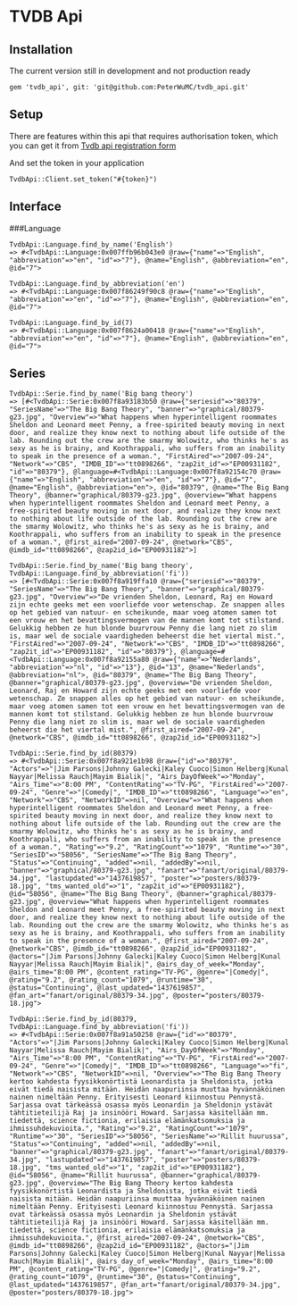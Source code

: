 # TVDB Api

## Installation

The current version still in development and not production ready

    gem 'tvdb_api', git: 'git@github.com:PeterWuMC/tvdb_api.git'

## Setup

There are features within this api that requires authorisation token, which you can get it from [Tvdb api registration form](http://thetvdb.com/?tab=apiregister)

And set the token in your application

    TvdbApi::Client.set_token("#{token}")


## Interface

###Language

    TvdbApi::Language.find_by_name('English')
    => #<TvdbApi::Language:0x007ffb96b043e0 @raw={"name"=>"English", "abbreviation"=>"en", "id"=>"7"}, @name="English", @abbreviation="en", @id="7">

    TvdbApi::Language.find_by_abbreviation('en')
    => #<TvdbApi::Language:0x007f86249f90c8 @raw={"name"=>"English", "abbreviation"=>"en", "id"=>"7"}, @name="English", @abbreviation="en", @id="7">

    TvdbApi::Language.find_by_id(7)
    => #<TvdbApi::Language:0x007f8624a00418 @raw={"name"=>"English", "abbreviation"=>"en", "id"=>"7"}, @name="English", @abbreviation="en", @id="7">

## Series

    TvdbApi::Serie.find_by_name('Big bang theory')
    => [#<TvdbApi::Serie:0x007f8a93183b50 @raw={"seriesid"=>"80379", "SeriesName"=>"The Big Bang Theory", "banner"=>"graphical/80379-g23.jpg", "Overview"=>"What happens when hyperintelligent roommates Sheldon and Leonard meet Penny, a free-spirited beauty moving in next door, and realize they know next to nothing about life outside of the lab. Rounding out the crew are the smarmy Wolowitz, who thinks he's as sexy as he is brainy, and Koothrappali, who suffers from an inability to speak in the presence of a woman.", "FirstAired"=>"2007-09-24", "Network"=>"CBS", "IMDB_ID"=>"tt0898266", "zap2it_id"=>"EP00931182", "id"=>"80379"}, @language=#<TvdbApi::Language:0x007f8a92154c70 @raw={"name"=>"English", "abbreviation"=>"en", "id"=>"7"}, @id="7", @name="English", @abbreviation="en">, @id="80379", @name="The Big Bang Theory", @banner="graphical/80379-g23.jpg", @overview="What happens when hyperintelligent roommates Sheldon and Leonard meet Penny, a free-spirited beauty moving in next door, and realize they know next to nothing about life outside of the lab. Rounding out the crew are the smarmy Wolowitz, who thinks he's as sexy as he is brainy, and Koothrappali, who suffers from an inability to speak in the presence of a woman.", @first_aired="2007-09-24", @network="CBS", @imdb_id="tt0898266", @zap2id_id="EP00931182">]

    TvdbApi::Serie.find_by_name('Big bang theory', TvdbApi::Language.find_by_abbreviation('fi'))
    => [#<TvdbApi::Serie:0x007f8a919ffa10 @raw={"seriesid"=>"80379", "SeriesName"=>"The Big Bang Theory", "banner"=>"graphical/80379-g23.jpg", "Overview"=>"De vrienden Sheldon, Leonard, Raj en Howard zijn echte geeks met een voorliefde voor wetenschap. Ze snappen alles op het gebied van natuur- en scheikunde, maar voeg atomen samen tot een vrouw en het bevattingsvermogen van de mannen komt tot stilstand. Gelukkig hebben ze hun blonde buurvrouw Penny die lang niet zo slim is, maar wel de sociale vaardigheden beheerst die het viertal mist.", "FirstAired"=>"2007-09-24", "Network"=>"CBS", "IMDB_ID"=>"tt0898266", "zap2it_id"=>"EP00931182", "id"=>"80379"}, @language=#<TvdbApi::Language:0x007f8a92155a80 @raw={"name"=>"Nederlands", "abbreviation"=>"nl", "id"=>"13"}, @id="13", @name="Nederlands", @abbreviation="nl">, @id="80379", @name="The Big Bang Theory", @banner="graphical/80379-g23.jpg", @overview="De vrienden Sheldon, Leonard, Raj en Howard zijn echte geeks met een voorliefde voor wetenschap. Ze snappen alles op het gebied van natuur- en scheikunde, maar voeg atomen samen tot een vrouw en het bevattingsvermogen van de mannen komt tot stilstand. Gelukkig hebben ze hun blonde buurvrouw Penny die lang niet zo slim is, maar wel de sociale vaardigheden beheerst die het viertal mist.", @first_aired="2007-09-24", @network="CBS", @imdb_id="tt0898266", @zap2id_id="EP00931182">]

    TvdbApi::Serie.find_by_id(80379)
    => #<TvdbApi::Serie:0x007f8a921e1b98 @raw={"id"=>"80379", "Actors"=>"|Jim Parsons|Johnny Galecki|Kaley Cuoco|Simon Helberg|Kunal Nayyar|Melissa Rauch|Mayim Bialik|", "Airs_DayOfWeek"=>"Monday", "Airs_Time"=>"8:00 PM", "ContentRating"=>"TV-PG", "FirstAired"=>"2007-09-24", "Genre"=>"|Comedy|", "IMDB_ID"=>"tt0898266", "Language"=>"en", "Network"=>"CBS", "NetworkID"=>nil, "Overview"=>"What happens when hyperintelligent roommates Sheldon and Leonard meet Penny, a free-spirited beauty moving in next door, and realize they know next to nothing about life outside of the lab. Rounding out the crew are the smarmy Wolowitz, who thinks he's as sexy as he is brainy, and Koothrappali, who suffers from an inability to speak in the presence of a woman.", "Rating"=>"9.2", "RatingCount"=>"1079", "Runtime"=>"30", "SeriesID"=>"58056", "SeriesName"=>"The Big Bang Theory", "Status"=>"Continuing", "added"=>nil, "addedBy"=>nil, "banner"=>"graphical/80379-g23.jpg", "fanart"=>"fanart/original/80379-34.jpg", "lastupdated"=>"1437619857", "poster"=>"posters/80379-18.jpg", "tms_wanted_old"=>"1", "zap2it_id"=>"EP00931182"}, @id="58056", @name="The Big Bang Theory", @banner="graphical/80379-g23.jpg", @overview="What happens when hyperintelligent roommates Sheldon and Leonard meet Penny, a free-spirited beauty moving in next door, and realize they know next to nothing about life outside of the lab. Rounding out the crew are the smarmy Wolowitz, who thinks he's as sexy as he is brainy, and Koothrappali, who suffers from an inability to speak in the presence of a woman.", @first_aired="2007-09-24", @network="CBS", @imdb_id="tt0898266", @zap2id_id="EP00931182", @actors="|Jim Parsons|Johnny Galecki|Kaley Cuoco|Simon Helberg|Kunal Nayyar|Melissa Rauch|Mayim Bialik|", @airs_day_of_week="Monday", @airs_time="8:00 PM", @content_rating="TV-PG", @genre="|Comedy|", @rating="9.2", @rating_count="1079", @runtime="30", @status="Continuing", @last_updated="1437619857", @fan_art="fanart/original/80379-34.jpg", @poster="posters/80379-18.jpg">

    TvdbApi::Serie.find_by_id(80379, TvdbApi::Language.find_by_abbreviation('fi'))
    => #<TvdbApi::Serie:0x007f8a91a50258 @raw={"id"=>"80379", "Actors"=>"|Jim Parsons|Johnny Galecki|Kaley Cuoco|Simon Helberg|Kunal Nayyar|Melissa Rauch|Mayim Bialik|", "Airs_DayOfWeek"=>"Monday", "Airs_Time"=>"8:00 PM", "ContentRating"=>"TV-PG", "FirstAired"=>"2007-09-24", "Genre"=>"|Comedy|", "IMDB_ID"=>"tt0898266", "Language"=>"fi", "Network"=>"CBS", "NetworkID"=>nil, "Overview"=>"The Big Bang Theory kertoo kahdesta fyysikkonörtistä Leonardista ja Sheldonista, jotka eivät tiedä naisista mitään. Heidän naapuriinsa muuttaa hyvännäköinen nainen nimeltään Penny. Erityisesti Leonard kiinnostuu Pennystä. Sarjassa ovat tärkeässä osassa myös Leonardin ja Sheldonin ystävät tähtitieteilijä Raj ja insinööri Howard. Sarjassa käsitellään mm. tiedettä, science fictionia, erilaisia elämänkatsomuksia ja ihmissuhdekuvioita.", "Rating"=>"9.2", "RatingCount"=>"1079", "Runtime"=>"30", "SeriesID"=>"58056", "SeriesName"=>"Rillit huurussa", "Status"=>"Continuing", "added"=>nil, "addedBy"=>nil, "banner"=>"graphical/80379-g23.jpg", "fanart"=>"fanart/original/80379-34.jpg", "lastupdated"=>"1437619857", "poster"=>"posters/80379-18.jpg", "tms_wanted_old"=>"1", "zap2it_id"=>"EP00931182"}, @id="58056", @name="Rillit huurussa", @banner="graphical/80379-g23.jpg", @overview="The Big Bang Theory kertoo kahdesta fyysikkonörtistä Leonardista ja Sheldonista, jotka eivät tiedä naisista mitään. Heidän naapuriinsa muuttaa hyvännäköinen nainen nimeltään Penny. Erityisesti Leonard kiinnostuu Pennystä. Sarjassa ovat tärkeässä osassa myös Leonardin ja Sheldonin ystävät tähtitieteilijä Raj ja insinööri Howard. Sarjassa käsitellään mm. tiedettä, science fictionia, erilaisia elämänkatsomuksia ja ihmissuhdekuvioita.", @first_aired="2007-09-24", @network="CBS", @imdb_id="tt0898266", @zap2id_id="EP00931182", @actors="|Jim Parsons|Johnny Galecki|Kaley Cuoco|Simon Helberg|Kunal Nayyar|Melissa Rauch|Mayim Bialik|", @airs_day_of_week="Monday", @airs_time="8:00 PM", @content_rating="TV-PG", @genre="|Comedy|", @rating="9.2", @rating_count="1079", @runtime="30", @status="Continuing", @last_updated="1437619857", @fan_art="fanart/original/80379-34.jpg", @poster="posters/80379-18.jpg">
